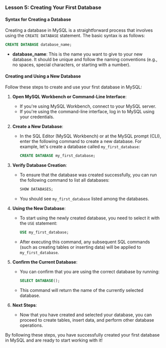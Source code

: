 ### Lesson 5: Creating Your First Database

#### Syntax for Creating a Database
Creating a database in MySQL is a straightforward process that involves using the `CREATE DATABASE` statement. The basic syntax is as follows:

```sql
CREATE DATABASE database_name;
```

- **database_name**: This is the name you want to give to your new database. It should be unique and follow the naming conventions (e.g., no spaces, special characters, or starting with a number).

#### Creating and Using a New Database
Follow these steps to create and use your first database in MySQL:

1. **Open MySQL Workbench or Command-Line Interface**:
   - If you're using MySQL Workbench, connect to your MySQL server.
   - If you're using the command-line interface, log in to MySQL using your credentials.

2. **Create a New Database**:
   - In the SQL Editor (MySQL Workbench) or at the MySQL prompt (CLI), enter the following command to create a new database. For example, let's create a database called `my_first_database`:
     ```sql
     CREATE DATABASE my_first_database;
     ```

3. **Verify Database Creation**:
   - To ensure that the database was created successfully, you can run the following command to list all databases:
     ```sql
     SHOW DATABASES;
     ```
   - You should see `my_first_database` listed among the databases.

4. **Using the New Database**:
   - To start using the newly created database, you need to select it with the `USE` statement:
     ```sql
     USE my_first_database;
     ```
   - After executing this command, any subsequent SQL commands (such as creating tables or inserting data) will be applied to `my_first_database`.

5. **Confirm the Current Database**:
   - You can confirm that you are using the correct database by running:
     ```sql
     SELECT DATABASE();
     ```
   - This command will return the name of the currently selected database.

6. **Next Steps**:
   - Now that you have created and selected your database, you can proceed to create tables, insert data, and perform other database operations.

By following these steps, you have successfully created your first database in MySQL and are ready to start working with it!